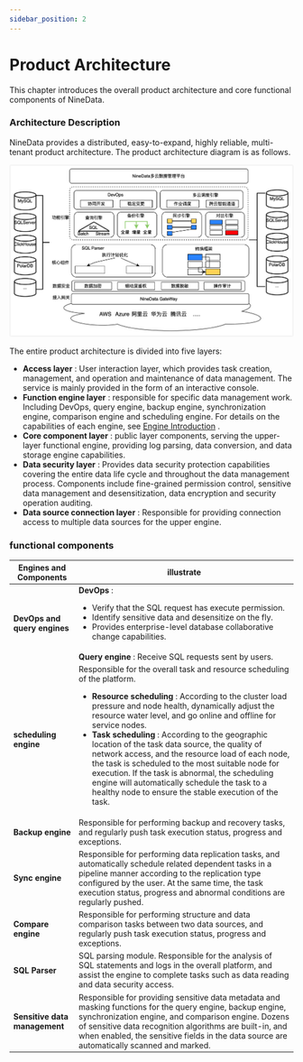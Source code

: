 ```yaml
---
sidebar_position: 2
---
```


# Product Architecture

This chapter introduces the overall product architecture and core functional components of NineData.

### Architecture Description

NineData provides a distributed, easy-to-expand, highly reliable, multi-tenant product architecture. The product architecture diagram is as follows.

![architecture](./image/architecture.png)

The entire product architecture is divided into five layers:

- **Access layer** : User interaction layer, which provides task creation, management, and operation and maintenance of data management. The service is mainly provided in the form of an interactive console.
- **Function engine layer** : responsible for specific data management work. Including DevOps, query engine, backup engine, synchronization engine, comparison engine and scheduling engine. For details on the capabilities of each engine, see [Engine Introduction](#functional-components) .
- **Core component layer** : public layer components, serving the upper-layer functional engine, providing log parsing, data conversion, and data storage engine capabilities.
- **Data security layer** : Provides data security protection capabilities covering the entire data life cycle and throughout the data management process. Components include fine-grained permission control, sensitive data management and desensitization, data encryption and security operation auditing.
- **Data source connection layer** : Responsible for providing connection access to multiple data sources for the upper engine.

### functional components

<table>
<thead>
  <tr>
    <th>Engines and Components</th>
    <th>illustrate</th>
  </tr>
</thead>
<tbody>
  <tr>
    <td rowspan="2"><b>DevOps and query engines</b></td>
    <td><b>DevOps</b> :<ul>
      <li>Verify that the SQL request has execute permission.</li>
      <li>Identify sensitive data and desensitize on the fly.</li>
      <li>Provides enterprise-level database collaborative change capabilities.</li>
      </ul>
    </td>
  </tr>
  <tr>
    <td><b>Query engine</b> : Receive SQL requests sent by users.</td>
  </tr>
  <tr>
    <td><b>scheduling engine</b></td>
    <td>Responsible for the overall task and resource scheduling of the platform.<ul>
      <li><b>Resource scheduling</b> : According to the cluster load pressure and node health, dynamically adjust the resource water level, and go online and offline for service nodes.</li>
      <li><b>Task scheduling</b> : According to the geographic location of the task data source, the quality of network access, and the resource load of each node, the task is scheduled to the most suitable node for execution. If the task is abnormal, the scheduling engine will automatically schedule the task to a healthy node to ensure the stable execution of the task.</li>
      </ul></td>
  </tr>
  <tr>
    <td><b>Backup engine</b></td>
    <td>Responsible for performing backup and recovery tasks, and regularly push task execution status, progress and exceptions.</td>
  </tr>
  <tr>
    <td><b>Sync engine</b></td>
    <td>Responsible for performing data replication tasks, and automatically schedule related dependent tasks in a pipeline manner according to the replication type configured by the user. At the same time, the task execution status, progress and abnormal conditions are regularly pushed.</td>
  </tr>
  <tr>
    <td><b>Compare engine</b></td>
    <td>Responsible for performing structure and data comparison tasks between two data sources, and regularly push task execution status, progress and exceptions.</td>
  </tr>
  <tr>
    <td><b>SQL Parser</b></td>
    <td>SQL parsing module. Responsible for the analysis of SQL statements and logs in the overall platform, and assist the engine to complete tasks such as data reading and data security access.</td>
  </tr>
  <tr>
    <td><b>Sensitive data management</b></td>
    <td>Responsible for providing sensitive data metadata and masking functions for the query engine, backup engine, synchronization engine, and comparison engine. Dozens of sensitive data recognition algorithms are built-in, and when enabled, the sensitive fields in the data source are automatically scanned and marked.</td>
  </tr>
</tbody>
</table>



